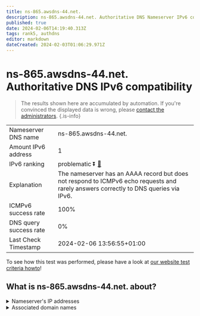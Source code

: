 ```yaml
---
title: ns-865.awsdns-44.net.
description: ns-865.awsdns-44.net. Authoritative DNS Nameserver IPv6 compatibility
published: true
date: 2024-02-06T14:19:40.313Z
tags: rank5, authdns
editor: markdown
dateCreated: 2024-02-03T01:06:29.971Z
---
```


# ns-865.awsdns-44.net. Authoritative DNS IPv6 compatibility

> The results shown here are accumulated by automation. If you're convinced the displayed data is wrong, please [contact the administrators](/howto/chat). 
{.is-info}




|   |   |
| - | - |
| Nameserver DNS name | ns-865.awsdns-44.net.
| Amount IPv6 address | 1
| IPv6 ranking | problematic :arrow_double_down: [🔗](/howto/ranking) |
| Explanation | The nameserver has an AAAA record but does not respond to ICMPv6 echo requests and rarely answers correctly to DNS queries via IPv6. |
| ICMPv6 success rate | 100%|
| DNS query success rate | 0% |
| Last Check Timestamp | 2024-02-06 13:56:55+01:00 |

To see how this test was performed, please have a look at [our website test criteria howto](/howto/testcriteria/authdns)!


## What is ns-865.awsdns-44.net. about?




<details>
<summary>Nameserver's IP addresses</summary>

2600:9000:5303:6100::1

</details>



<details>
<summary>Associated domain names</summary>

www.ign.com

</details>
